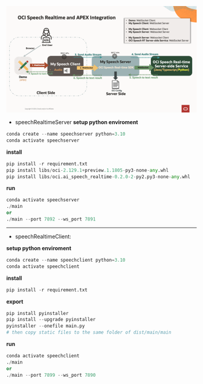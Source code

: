 ![alt text](images/01.png)

- speechRealtimeServer
**setup python enviroment**
```python
conda create --name speechserver python=3.10
conda activate speechserver
```

**install**
```python
pip install -r requirement.txt
pip install libs/oci-2.129.1+preview.1.1805-py3-none-any.whl
pip install libs/oci.ai_speech_realtime-0.2.0-2-py2.py3-none-any.whl
```

**run**
```python
conda activate speechserver
./main
or
./main --port 7892 --ws_port 7891
```

----
- speechRealtimeClient:

**setup python enviroment**
```python
conda create --name speechclient python=3.10
conda activate speechclient
```

**install**
```python
pip install -r requirement.txt
```

**export**
```python
pip install pyinstaller
pip install --upgrade pyinstaller
pyinstaller --onefile main.py
# then copy static files to the same folder of dist/main/main
```

**run**
```python
conda activate speechclient
./main
or
./main --port 7899 --ws_port 7890
```